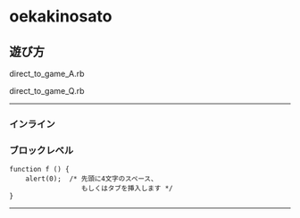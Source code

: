 # oekakinosato

## 遊び方

direct_to_game_A.rb

direct_to_game_Q.rb 

---
### インライン ###

### ブロックレベル ###
    function f () {
        alert(0);  /* 先頭に4文字のスペース、
                      もしくはタブを挿入します */
    }

----------------